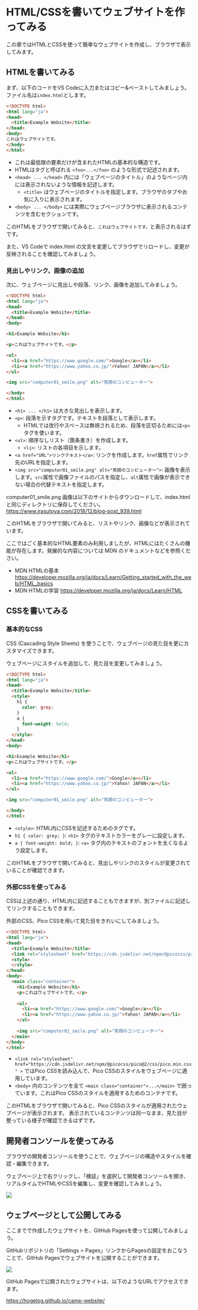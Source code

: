 # HTML/CSSを書いてウェブサイトを作ってみる
この章ではHTMLとCSSを使って簡単なウェブサイトを作成し、ブラウザで表示してみます。

## HTMLを書いてみる

まず、以下のコードをVS Codeに入力またはコピー&ペーストしてみましょう。ファイル名は`index.html`とします。

```html
<!DOCTYPE html>
<html lang="ja">
<head>
  <title>Example Website</title>
</head>
<body>
これはウェブサイトです。
</body>
</html>
```

- これは最低限の要素だけが含まれたHTMLの基本的な構造です。
- HTMLはタグと呼ばれる `<foo>...</foo>` のような形式で記述されます。
- `<head> ... </head>` 内には「ウェブページのタイトル」のようなページ内には表示されないような情報を記述します。
  - `<title>` はウェブページのタイトルを指定します。ブラウザのタブやお気に入りに表示されます。
- `<body> ... </body>` には実際にウェブページブラウザに表示されるコンテンツを含むセクションです。

このHTMLをブラウザで開いてみると、`これはウェブサイトです。`と表示されるはずです。

また、VS Codeで index.html の文言を変更してブラウザでリロードし、変更が反映されることを確認してみましょう。

### 見出しやリンク、画像の追加

次に、ウェブページに見出しや段落、リンク、画像を追加してみましょう。

```html
<!DOCTYPE html>
<html lang="ja">
<head>
  <title>Example Website</title>
</head>
<body>

<h1>Example Website</h1>

<p>これはウェブサイトです。</p>

<ul>
  <li><a href="https://www.google.com/">Google</a></li>
  <li><a href="https://www.yahoo.co.jp/">Yahoo! JAPAN</a></li>
</ul>

<img src="computer01_smile.png" alt="笑顔のコンピューター">

</body>
</html>
```

- `<h1> ... </h1>` は大きな見出しを表示します。
- `<p>`: 段落を示すタグです。テキストを段落として表示します。
  - HTMLでは改行やスペースは無視されるため、段落を区切るためには`<p>`タグを使います。
- `<ul>`: 順序なしリスト（箇条書き）を作成します。
  - `<li>`: リストの各項目を示します。
- `<a href="URL">リンクテキスト</a>`: リンクを作成します。`href`属性でリンク先のURLを指定します。
- `<img src="computer01_smile.png" alt="笑顔のコンピューター">`: 画像を表示します。`src`属性で画像ファイルのパスを指定し、`alt`属性で画像が表示できない場合の代替テキストを指定します。

computer01_smile.png 画像は以下のサイトからダウンロードして、index.html と同じディレクトリに保存してください。
https://www.irasutoya.com/2018/12/blog-post_939.html

このHTMLをブラウザで開いてみると、リストやリンク、画像などが表示されています。

ここではごく基本的なHTML要素のみ利用しましたが、HTMLにはたくさんの機能が存在します。発展的な内容については MDN のドキュメントなどを参照ください。

- MDN HTMLの基本 <https://developer.mozilla.org/ja/docs/Learn/Getting_started_with_the_web/HTML_basics>
- MDN HTMLの学習 <https://developer.mozilla.org/ja/docs/Learn/HTML>

## CSSを書いてみる

### 基本的なCSS
CSS (Cascading Style Sheets) を使うことで、ウェブページの見た目を更にカスタマイズできます。

ウェブページにスタイルを追加して、見た目を変更してみましょう。

```html
<!DOCTYPE html>
<html lang="ja">
<head>
  <title>Example Website</title>
  <style>
    h1 {
      color: grey;
    }
    a {
      font-weight: bold;
    }
  </style>
</head>
<body>

<h1>Example Website</h1>
<p>これはウェブサイトです。</p>

<ul>
  <li><a href="https://www.google.com/">Google</a></li>
  <li><a href="https://www.yahoo.co.jp/">Yahoo! JAPAN</a></li>
</ul>

<img src="computer01_smile.png" alt="笑顔のコンピューター">

</body>
</html>
```

- `<style>`: HTML内にCSSを記述するためのタグです。
- `h1 { color: grey; }`: `<h1>` タグのテキストカラーをグレーに設定します。
- `a { font-weight: bold; }`: `<a>` タグ内のテキストのフォントを太くなるよう設定します。

このHTMLをブラウザで開いてみると、見出しやリンクのスタイルが変更されていることが確認できます。

### 外部CSSを使ってみる
CSSは上述の通り、HTML内に記述することもできますが、別ファイルに記述してリンクすることもできます。

外部のCSS、Pico CSSを用いて見た目をきれいにしてみましょう。

```html
<!DOCTYPE html>
<html lang="ja">
<head>
  <title>Example Website</title>
  <link rel="stylesheet" href="https://cdn.jsdelivr.net/npm/@picocss/pico@2/css/pico.min.css" >
  <style>
  </style>
</head>
<body>
  <main class="container">
    <h1>Example Website</h1>
    <p>これはウェブサイトです。</p>
    
    <ul>
      <li><a href="https://www.google.com/">Google</a></li>
      <li><a href="https://www.yahoo.co.jp/">Yahoo! JAPAN</a></li>
    </ul>
    
    <img src="computer01_smile.png" alt="笑顔のコンピューター">
  </main>
</body>
</html>
```

- `<link rel="stylesheet" href="https://cdn.jsdelivr.net/npm/@picocss/pico@2/css/pico.min.css" >` ではPico CSSを読み込んで、Pico CSSのスタイルをウェブページに適用しています。
- `<body>` 内のコンテンツを全て `<main class="container">...</main>` で囲っています。これはPico CSSのスタイルを適用するためのコンテナです。

このHTMLをブラウザで開いてみると、Pico CSSのスタイルが適用されたウェブページが表示されます。
表示されているコンテンツは同一なまま、見た目が整っている様子が確認できるはずです。

## 開発者コンソールを使ってみる

ブラウザの開発者コンソールを使うことで、ウェブページの構造やスタイルを確認・編集できます。

ウェブページ上で右クリックし、「検証」を選択して開発者コンソールを開き、リアルタイムでHTMLやCSSを編集し、変更を確認してみましょう。

![](images/02-website-developertool.png)


## ウェブページとして公開してみる

ここまでで作成したウェブサイトを、GitHub Pagesを使って公開してみましょう。

GitHubリポジトリの「Settings > Pages」リンクからPagesの設定をおこなうことで、GitHub Pagesでウェブサイトを公開することができます。

![](images/02-github-pages.png)

GitHub Pagesで公開されたウェブサイトは、以下のようなURLでアクセスできます。

<https://hogelog.github.io/camp-website/>
